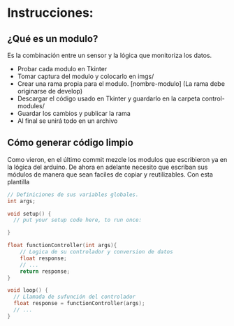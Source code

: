 # Instrucciones:
## ¿Qué es un modulo?
Es la combinación entre un sensor y la lógica que monitoriza los datos.
- Probar cada modulo en Tkinter
- Tomar captura del modulo y colocarlo en imgs/
- Crear una rama propia para el modulo. [nombre-modulo] (La rama debe originarse de develop)
- Descargar el código usado en Tkinter y guardarlo en la carpeta control-modules/
- Guardar los cambios y publicar la rama
- Al final se unirá todo en un archivo

## Cómo generar código limpio
Como vieron, en el último commit mezcle los modulos que escribieron ya en la lógica del arduino. De ahora en adelante necesito que escriban sus módulos de manera que sean faciles de copiar y reutilizables. Con esta plantilla
```Cpp
// Definiciones de sus variables globales.
int args;

void setup() {
  // put your setup code here, to run once:

}

float functionController(int args){
    // Logica de su controlador y conversion de datos
    float response;
    // ...
    return response;
}

void loop() {
  // Llamada de sufunción del controlador
  float response = functionController(args);
  // ...
}
```